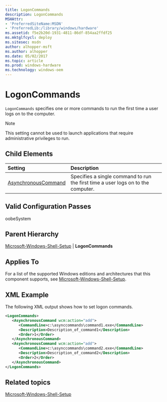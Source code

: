 ```yaml
---
title: LogonCommands
description: LogonCommands
MSHAttr:
- 'PreferredSiteName:MSDN'
- 'PreferredLib:/library/windows/hardware'
ms.assetid: f5e2b20d-1931-4811-86df-854aa2ffdf25
ms.mktglfcycl: deploy
ms.sitesec: msdn
author: alhopper-msft
ms.author: alhopper
ms.date: 05/02/2017
ms.topic: article
ms.prod: windows-hardware
ms.technology: windows-oem
---
```

# LogonCommands

`LogonCommands` specifies one or more commands to run the first time a user logs on to the computer.

> [!Note]
> This setting cannot be used to launch applications that require administrative privileges to run.

## Child Elements

| Setting                 | Description                                                                           |
|:------------------------|:--------------------------------------------------------------------------------------|
| [AsynchronousCommand](microsoft-windows-shell-setup-logoncommands-asynchronouscommand.md) | Specifies a single command to run the first time a user logs on to the computer. |

## Valid Configuration Passes

oobeSystem

## Parent Hierarchy

[Microsoft-Windows-Shell-Setup](microsoft-windows-shell-setup.md) | **LogonCommands**

## Applies To

For a list of the supported Windows editions and architectures that this component supports, see [Microsoft-Windows-Shell-Setup](microsoft-windows-shell-setup.md).

## XML Example

The following XML output shows how to set logon commands.

```XML
<LogonCommands>
   <AsynchronousCommand wcm:action="add">
      <CommandLine>c:\asynccommands\command1.exe</CommandLine>
      <Description>Description_of_command1</Description>
      <Order>1</Order>
   </AsynchronousCommand>
   <AsynchronousCommand wcm:action="add">
      <CommandLine>c:\asynccommands\command2.exe</CommandLine>
      <Description>Description_of_command2</Description>
      <Order>2</Order>
   </AsynchronousCommand>
</LogonCommands>
```

## Related topics

[Microsoft-Windows-Shell-Setup](microsoft-windows-shell-setup.md)
